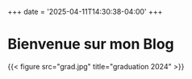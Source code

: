 +++
date = '2025-04-11T14:30:38-04:00'
+++
# Bienvenue sur mon Blog


{{< figure src="grad.jpg" title="graduation 2024" >}}